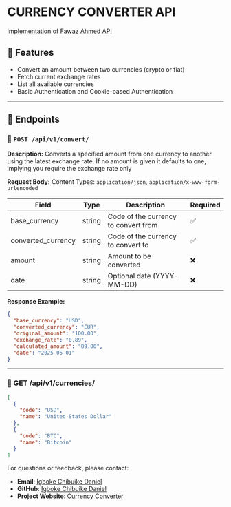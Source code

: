 # CURRENCY CONVERTER API

Implementation of [Fawaz Ahmed API](https://github.com/fawazahmed0/exchange-api)

## 📌 Features

- Convert an amount between two currencies (crypto or fiat)
- Fetch current exchange rates
- List all available currencies
- Basic Authentication and Cookie-based Authentication

---

## 📂 Endpoints

### 🔄 `POST /api/v1/convert/`

**Description:** Converts a specified amount from one currency to another using the latest exchange rate. If no amount is given it defaults to one, implying you require the exchange rate only

**Request Body:**
Content Types: `application/json`, `application/x-www-form-urlencoded`

| Field              | Type   | Description                         | Required |
|-------------------|--------|-------------------------------------|----------|
| base_currency      | string | Code of the currency to convert from | ✅       |
| converted_currency | string | Code of the currency to convert to   | ✅       |
| amount             | string | Amount to be converted               | ❌       |
| date               | string | Optional date (YYYY-MM-DD)           | ❌       |

**Response Example:**

```json
{
  "base_currency": "USD",
  "converted_currency": "EUR",
  "original_amount": "100.00",
  "exchange_rate": "0.89",
  "calculated_amount": "89.00",
  "date": "2025-05-01"
}
```

---

### 📄 GET /api/v1/currencies/

```json
[
  {
    "code": "USD",
    "name": "United States Dollar"
  },
  {
    "code": "BTC",
    "name": "Bitcoin"
  }
]
```

For questions or feedback, please contact:

- **Email**: [Igboke Chibuike Daniel](danieligboke669@gmail.com)
- **GitHub**: [Igboke Chibuike Daniel](https://github.com/Igboke)
- **Project Website**: [Currency Converter](https://currency-converter-i7w7.onrender.com/api/schema/swagger-ui/)

